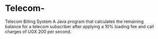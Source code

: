# Telecom-
Telecom Billing System A Java program that calculates the remaining balance for a telecom subscriber after applying a 10% loading fee and call charges of UGX 200 per second.

